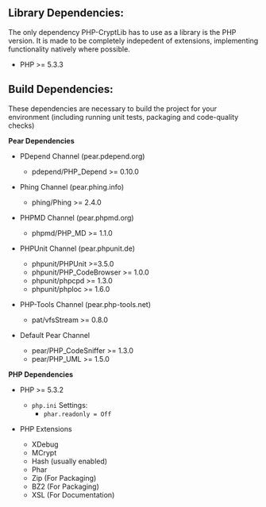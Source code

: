 Library Dependencies:
--------------------
The only dependency PHP-CryptLib has to use as a library is the PHP version.  It is made to be completely indepedent of extensions, implementing functionality natively where possible.

 - PHP >= 5.3.3

Build Dependencies:
------------------

These dependencies are necessary to build the project for your environment (including running unit tests, packaging and code-quality checks)

**Pear Dependencies**

 - PDepend Channel (pear.pdepend.org)
   - pdepend/PHP_Depend >= 0.10.0

 - Phing Channel (pear.phing.info)
   - phing/Phing >= 2.4.0

 - PHPMD Channel (pear.phpmd.org)
   - phpmd/PHP_MD >= 1.1.0


 - PHPUnit Channel (pear.phpunit.de)
   - phpunit/PHPUnit >=3.5.0
   - phpunit/PHP_CodeBrowser >= 1.0.0
   - phpunit/phpcpd >= 1.3.0
   - phpunit/phploc >= 1.6.0

 - PHP-Tools Channel (pear.php-tools.net)
   - pat/vfsStream >= 0.8.0

 - Default Pear Channel
   - pear/PHP_CodeSniffer >= 1.3.0
   - pear/PHP_UML >= 1.5.0

**PHP Dependencies**

 - PHP >= 5.3.2
   - `php.ini` Settings:
     - `phar.readonly = Off`

 - PHP Extensions
   - XDebug
   - MCrypt
   - Hash (usually enabled)
   - Phar
   - Zip (For Packaging)
   - BZ2 (For Packaging)
   - XSL (For Documentation)

